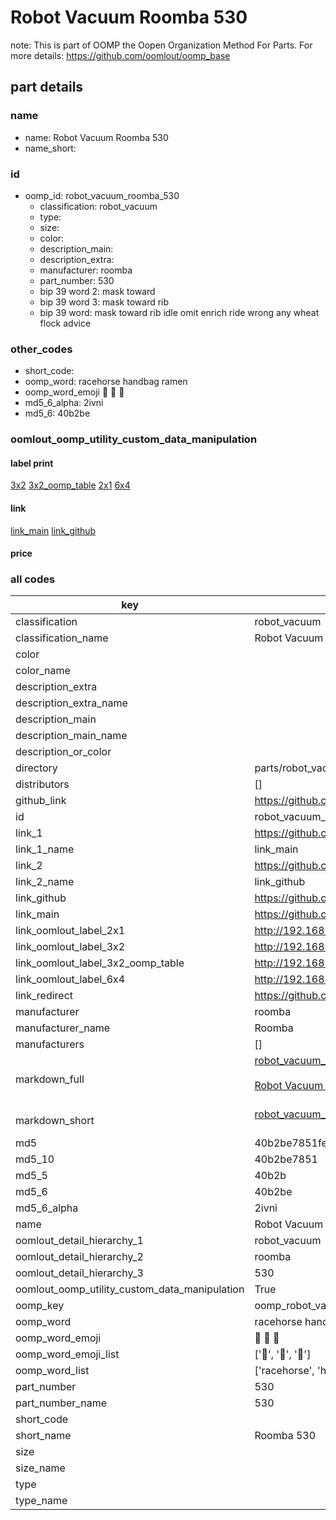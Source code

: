 # Robot Vacuum Roomba 530  

note: This is part of OOMP the Oopen Organization Method For Parts. For more details: https://github.com/oomlout/oomp_base

##  part details
  







### name
* name: Robot Vacuum Roomba 530
* name_short: 
### id
* oomp_id: robot_vacuum_roomba_530
  * classification: robot_vacuum
  * type: 
  * size: 
  * color: 
  * description_main: 
  * description_extra: 
  * manufacturer: roomba
  * part_number: 530
  * bip 39 word 2: mask toward
  * bip 39 word 3: mask toward rib
  * bip 39 word: mask toward rib idle omit enrich ride wrong any wheat flock advice

### other_codes
* short_code: 
* oomp_word: racehorse handbag ramen
* oomp_word_emoji :racehorse: :handbag: :ramen:
* md5_6_alpha: 2ivni
* md5_6: 40b2be






### oomlout_oomp_utility_custom_data_manipulation
#### label print
[3x2](http://192.168.1.245:1112/?label=oomp%202ivni)
[3x2_oomp_table](http://192.168.1.108:1112/?label=oomp%202ivni)
[2x1](http://192.168.1.242:1112/?label=oomp%202ivni)
[6x4](http://192.168.1.55:1112/?label=oomp%202ivni)    

#### link

[link_main](https://github.com/oomlout/oomlout_oomp_version_1_messy/tree/main/parts/robot_vacuum_roomba_530) [link_github](https://github.com/oomlout/oomlout_oomp_version_1_messy/tree/main/parts/robot_vacuum_roomba_530)                             

#### price







### all codes 
| key | value |  
| --- | --- |  
| classification | robot_vacuum |  
| classification_name | Robot Vacuum |  
| color |  |  
| color_name |  |  
| description_extra |  |  
| description_extra_name |  |  
| description_main |  |  
| description_main_name |  |  
| description_or_color |   |  
| directory | parts/robot_vacuum_roomba_530 |  
| distributors | [] |  
| github_link | https://github.com/oomlout/oomlout_oomp_part_src/tree/main/parts/robot_vacuum_roomba_530 |  
| id | robot_vacuum_roomba_530 |  
| link_1 | https://github.com/oomlout/oomlout_oomp_version_1_messy/tree/main/parts/robot_vacuum_roomba_530 |  
| link_1_name | link_main |  
| link_2 | https://github.com/oomlout/oomlout_oomp_version_1_messy/tree/main/parts/robot_vacuum_roomba_530 |  
| link_2_name | link_github |  
| link_github | https://github.com/oomlout/oomlout_oomp_version_1_messy/tree/main/parts/robot_vacuum_roomba_530 |  
| link_main | https://github.com/oomlout/oomlout_oomp_version_1_messy/tree/main/parts/robot_vacuum_roomba_530 |  
| link_oomlout_label_2x1 | http://192.168.1.242:1112/?label=oomp%202ivni |  
| link_oomlout_label_3x2 | http://192.168.1.245:1112/?label=oomp%202ivni |  
| link_oomlout_label_3x2_oomp_table | http://192.168.1.108:1112/?label=oomp%202ivni |  
| link_oomlout_label_6x4 | http://192.168.1.55:1112/?label=oomp%202ivni |  
| link_redirect | https://github.com/oomlout/oomlout_oomp_version_1_messy/tree/main/parts/robot_vacuum_roomba_530 |  
| manufacturer | roomba |  
| manufacturer_name | Roomba |  
| manufacturers | [] |  
| markdown_full | [robot_vacuum_roomba_530](none)<br>[](none)<br>[Robot Vacuum Roomba 530](none)<br><br> |  
| markdown_short | [robot_vacuum_roomba_530](none)<br><br> |  
| md5 | 40b2be7851feb72d2c4d370b71f98443 |  
| md5_10 | 40b2be7851 |  
| md5_5 | 40b2b |  
| md5_6 | 40b2be |  
| md5_6_alpha | 2ivni |  
| name | Robot Vacuum Roomba 530 |  
| oomlout_detail_hierarchy_1 | robot_vacuum |  
| oomlout_detail_hierarchy_2 | roomba |  
| oomlout_detail_hierarchy_3 | 530 |  
| oomlout_oomp_utility_custom_data_manipulation | True |  
| oomp_key | oomp_robot_vacuum_roomba_530 |  
| oomp_word | racehorse handbag ramen |  
| oomp_word_emoji | :racehorse: :handbag: :ramen: |  
| oomp_word_emoji_list | [':racehorse:', ':handbag:', ':ramen:'] |  
| oomp_word_list | ['racehorse', 'handbag', 'ramen'] |  
| part_number | 530 |  
| part_number_name | 530 |  
| short_code |  |  
| short_name | Roomba 530 |  
| size |  |  
| size_name |  |  
| type |  |  
| type_name |  |  
